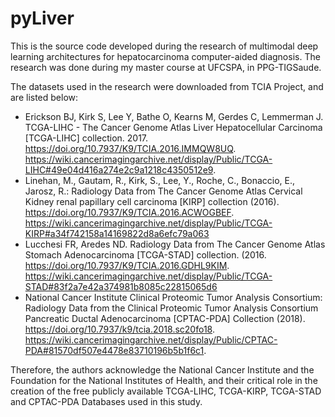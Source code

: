 # pyLiver

This is the source code developed during the research of multimodal deep learning architectures for hepatocarcinoma computer-aided diagnosis. The research was done during my master course at UFCSPA, in PPG-TIGSaude.

The datasets used in the research were downloaded from TCIA Project, and are listed below:

- Erickson BJ, Kirk S, Lee Y, Bathe O, Kearns M, Gerdes C, Lemmerman J. TCGA-LIHC - The Cancer Genome Atlas Liver Hepatocellular Carcinoma [TCGA-LIHC] collection. 2017. https://doi.org/10.7937/K9/TCIA.2016.IMMQW8UQ. https://wiki.cancerimagingarchive.net/display/Public/TCGA-LIHC#49e04d416a274e2c9a1218c4350512e9.
- Linehan, M., Gautam, R., Kirk, S., Lee, Y., Roche, C., Bonaccio, E., Jarosz, R.: Radiology Data from The Cancer Genome Atlas Cervical Kidney renal papillary cell carcinoma [KIRP] collection (2016). https://doi.org/10.7937/K9/TCIA.2016.ACWOGBEF. https://wiki.cancerimagingarchive.net/display/Public/TCGA-KIRP#a34f742158a14169822d8a6efc79a063
- Lucchesi FR, Aredes ND. Radiology Data from The Cancer Genome Atlas Stomach Adenocarcinoma [TCGA-STAD] collection. (2016. https://doi.org/10.7937/K9/TCIA.2016.GDHL9KIM. https://wiki.cancerimagingarchive.net/display/Public/TCGA-STAD#83f2a7e42a374981b8085c22815065d6
- National Cancer Institute Clinical Proteomic Tumor Analysis Consortium: Radiology Data from the Clinical Proteomic Tumor Analysis Consortium Pancreatic Ductal Adenocarcinoma [CPTAC-PDA] Collection (2018). https://doi.org/10.7937/k9/tcia.2018.sc20fo18. https://wiki.cancerimagingarchive.net/display/Public/CPTAC-PDA#81570df507e4478e83710196b5b1f6c1. 

Therefore, the authors acknowledge the National Cancer Institute and the Foundation for the National Institutes of Health, and their critical role in the creation of the free publicly available TCGA-LIHC, TCGA-KIRP, TCGA-STAD and CPTAC-PDA Databases used in this study.
